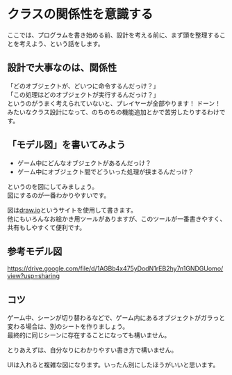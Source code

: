 # クラスの関係性を意識する
ここでは、プログラムを書き始める前、設計を考える前に、まず頭を整理することを考えよう、という話をします。  


## 設計で大事なのは、関係性
「どのオブジェクトが、どいつに命令するんだっけ？」  
「この処理はどのオブジェクトが実行するんだっけ？」  
というのがうまく考えられていないと、プレイヤーが全部やります！ ドーン！  
みたいなクラス設計になって、のちのちの機能追加とかで苦労したりするわけです。  


## 「モデル図」を書いてみよう
- ゲーム中にどんなオブジェクトがあるんだっけ？
- ゲーム中にオブジェクト間でどういった処理が挟まるんだっけ？

というのを図にしてみましょう。  
図にするのが一番わかりやすいです。  

図は[draw.io](https://app.diagrams.net)というサイトを使用して書きます。  
他にもいろんなお絵かき用ツールがありますが、このツールが一番書きやすく、共有もしやすくて便利です。  


## 参考モデル図
https://drive.google.com/file/d/1AGBb4x475yDodN1rEB2hy7n1GNDGUomo/view?usp=sharing


## コツ
ゲーム中、シーンが切り替わるなどで、ゲーム内にあるオブジェクトがガラっと変わる場合は、別のシートを作りましょう。  
最終的に同じシーンに存在することになっても構いません。  

とりあえずは、自分なりにわかりやすい書き方で構いません。  

UIは入れると複雑な図になります。いったん別にしたほうがいいと思います。  

